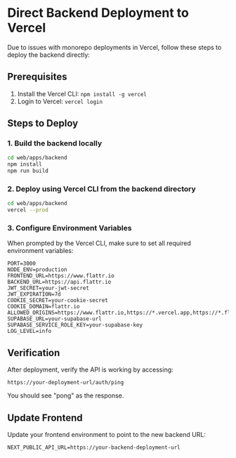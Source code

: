 # Direct Backend Deployment to Vercel

Due to issues with monorepo deployments in Vercel, follow these steps to deploy the backend directly:

## Prerequisites
1. Install the Vercel CLI: `npm install -g vercel`
2. Login to Vercel: `vercel login`

## Steps to Deploy

### 1. Build the backend locally
```bash
cd web/apps/backend
npm install
npm run build
```

### 2. Deploy using Vercel CLI from the backend directory
```bash
cd web/apps/backend
vercel --prod
```

### 3. Configure Environment Variables
When prompted by the Vercel CLI, make sure to set all required environment variables:

```
PORT=3000
NODE_ENV=production
FRONTEND_URL=https://www.flattr.io
BACKEND_URL=https://api.flattr.io
JWT_SECRET=your-jwt-secret
JWT_EXPIRATION=7d
COOKIE_SECRET=your-cookie-secret
COOKIE_DOMAIN=flattr.io
ALLOWED_ORIGINS=https://www.flattr.io,https://*.vercel.app,https://*.flattr.io
SUPABASE_URL=your-supabase-url
SUPABASE_SERVICE_ROLE_KEY=your-supabase-key
LOG_LEVEL=info
```

## Verification
After deployment, verify the API is working by accessing:
```
https://your-deployment-url/auth/ping
```
You should see "pong" as the response.

## Update Frontend
Update your frontend environment to point to the new backend URL:
```
NEXT_PUBLIC_API_URL=https://your-backend-deployment-url
``` 
